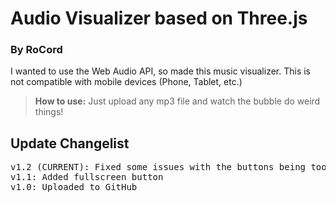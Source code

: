 # Audio Visualizer based on Three.js
### By RoCord

I wanted to use the Web Audio API, so made this music visualizer. This is not compatible with mobile devices (Phone, Tablet, etc.)

> **How to use:** Just upload any mp3 file and watch the bubble do weird things!

## Update Changelist
<pre>
v1.2 (CURRENT): Fixed some issues with the buttons being too large on some devices 
v1.1: Added fullscreen button
v1.0: Uploaded to GitHub
</pre>

